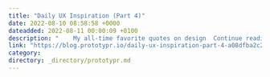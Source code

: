 ```yaml
---
title: "Daily UX Inspiration (Part 4)"
date: 2022-08-10 08:58:58 +0000
dateadded: 2022-08-11 00:00:09 +0100
description: "    My all-time favorite quotes on design  Continue reading on Prototypr »  "
link: "https://blog.prototypr.io/daily-ux-inspiration-part-4-a08dfba2c254?source=rss----eb297ea1161a---4"
category:
directory: _directory/prototypr.md
---
```

